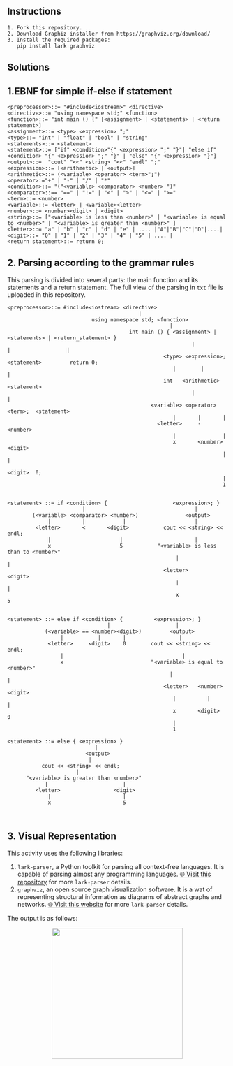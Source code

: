 ## Instructions

```text
1. Fork this repository.
2. Download Graphiz installer from https://graphviz.org/download/
3. Install the required packages:
   pip install lark graphviz
```
## Solutions

## 1.EBNF for simple  if-else if statement
```text
<preprocessor>::= "#include<iostream>" <directive>
<directive>::= "using namespace std;" <function>
<function>::= "int main () {" [<assignment> | <statements> | <return statement>]
<assignment>::= <type> <expression> ";"
<type>::= "int" | "float" | "bool" | "string"
<statements>::= <statement>
<statement>::= ["if" <condition>"{" <expression> ";" "}"| "else if" <condition> "{" <expression> ";" "}" | "else" "{" <expression> "}"]
<output>::=  "cout" "<<" <string> "<<" "endl" ";"
<expression>::= [<arithmetic> | <output>]
<arithmetic>::= (<variable> <operator> <term>";")
<operator>:="+" | "-" | "/" | "*" 
<condition>::= "("<variable> <comparator> <number> ")"
<comparator>::== "==" | "!=" | "<" | ">" | "<=" | ">=" 
<term>::= <number>
<variable>::= <letter> | <variable><letter>
<number>::= <number><digit> | <digit>
<string>::= ["<variable> is less than <number>" | "<variable> is equal to <number>" | "<variable> is greater than <number>" ]
<letter>::= "a" | "b" | "c" | "d" | "e" | .... |"A"|"B"|"C"|"D"|....|
<digit>::= "0" | "1" | "2" | "3" | "4" | "5" | .... |
<return statement>::= return 0;
```

## 2. Parsing according to the grammar rules
This parsing is divided into several parts: the main function and its statements and a return statement.
The full view of the parsing in `txt` file is uploaded in this repository.

```text
<preprocessor>::= #include<iostream> <directive>
                                          |
                           using namespace std; <function>
                                                    |
                                       int main () { <assignment> |       <statements> | <return_statement> }
                                                           |                    |                  |
                                                  <type> <expression>;      <statement>         return 0;
                                                     |        |                 |
                                                  int   <arithmetic>        <statement>
                                                           |                     |
                                              <variable> <operator> <term>;  <statement>
                                                     |       |       |      
                                                <letter>     -   <number>   
                                                     |               |      
                                                     x       <number><digit>
                                                                     |     |
                                                                  <digit>  0;
                                                                     |
                                                                     1


<statement> ::= if <condition> {                     <expression>; }
                        |                                   |
        (<variable> <comparator> <number>)               <output>
             |          |            |                      |
         <letter>       <       <digit>           cout << <string> << endl;
             |                      |                       |
             x                      5           "<variable> is less than to <number>"    
                                                      |                         |
                                                  <letter>                   <digit>
                                                      |                         |
                                                      x                         5


<statement> ::= else if <condition> {          <expression>; }
                                |                     |
            (<variable> == <number><digit>)         <output>
                 |           |       |                 |
             <letter>     <digit>    0        cout << <string> << endl;
                 |                                      |
                 x                            "<variable> is equal to <number>"
                                                    |                     |
                                                  <letter>   <number><digit>
                                                     |          |       |
                                                     x       <digit>    0
                                                     |
                                                     1        

<statement> ::= else { <expression> }
                            |
                         <output>
                          |
           cout << <string> << endl;
                      |
      "<variable> is greater than <number>"
            |                        |
         <letter>                 <digit>
             |                       |
             x                       5



```
## 3. Visual Representation 
This activity uses the following libraries:
1. `lark-parser`, a Python toolkit for parsing all context-free languages. It is capable of parsing almost any programming languages.
[🌐 Visit this repository](https://github.com/username/repository-name) for more `lark-parser` details.
2. `graphviz`, an open source graph visualization software. It is a wat of representing structural information as diagrams of abstract graphs and networks.
[🌐 Visit this website](https://graphviz.org/) for more `lark-parser` details.

The output is as follows:

<p align="center">
  <img src="image_url_or_path" width="300" />
</p>


   


